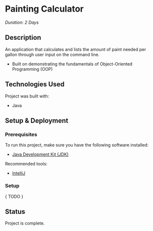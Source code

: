 # Painting Calculator
_Duration: 2 Days_

## Description
An application that calculates and lists the amount of paint needed per gallon through user input on the command line.
- Built on demonstrating the fundamentals of Object-Oriented Programming (OOP)

## Technologies Used
Project was built with:
- Java

## Setup & Deployment

### Prerequisites
To run this project, make sure you have the following software installed:
- [Java Development Kit (JDK)](https://www.oracle.com/java/technologies/)

Recommended tools:
- [IntelliJ](https://www.jetbrains.com/idea/)

### Setup
{ TODO }

## Status
Project is complete.
